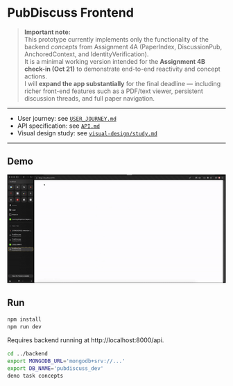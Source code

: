 # PubDiscuss Frontend

> **Important note:**  
> This prototype currently implements only the functionality of the backend *concepts* from Assignment 4A (PaperIndex, DiscussionPub, AnchoredContext, and IdentityVerification).  
> It is a minimal working version intended for the **Assignment 4B check-in (Oct 21)** to demonstrate end-to-end reactivity and concept actions.  
> I will **expand the app substantially** for the final deadline — including richer front-end features such as a PDF/text viewer, persistent discussion threads, and full paper navigation.

---

- User journey: see [`USER_JOURNEY.md`](USER_JOURNEY.md)
- API specification: see [`API.md`](API.md)
- Visual design study: see [`visual-design/study.md`](visual-design/study.md)

---

## Demo

![Demo](./demo_new.gif)

## Run

```bash
npm install
npm run dev
```

Requires backend running at http://localhost:8000/api.

```bash
cd ../backend
export MONGODB_URL='mongodb+srv://...'
export DB_NAME='pubdiscuss_dev'
deno task concepts
```